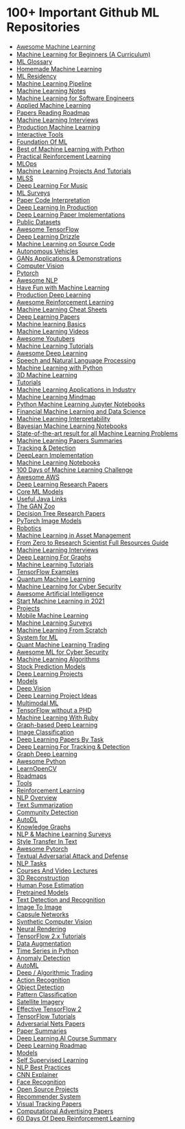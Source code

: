 # 100+ Important Github ML Repositories


<ul>
<li style="text-align: left;"><span style="font-family: Open Sans;"><a href="https://github.com/josephmisiti/awesome-machine-learning">Awesome Machine Learning</a></span></li>
<li style="text-align: left;"><a href="https://github.com/microsoft/ML-For-Beginners">Machine Learning for Beginners (A Curriculum)</a></li>
<li style="text-align: left;"><a href="https://github.com/bfortuner/ml-glossary" target="">ML Glossary</a></li>
<li style="text-align: left;">
<a href="https://github.com/trekhleb/homemade-machine-learning" target="">Homemade Machine Learning</a>
</li>
<li style="text-align: left;">
<a href="https://github.com/dangkhoasdc/awesome-ai-residency" target="">ML Residency</a>
</li>
<li style="text-align: left;">
<a href="https://github.com/Spandan-Madan/DeepLearningProject" target="">Machine Learning Pipeline</a>
</li>
<li style="text-align: left;">
<a href="https://github.com/roboticcam/machine-learning-notes" target="">Machine Learning Notes</a>
</li>
<li style="text-align: left;">
<a href="https://github.com/ZuzooVn/machine-learning-for-software-engineers">Machine Learning for Software Engineers</a>
</li>
<li style="text-align: left;">
<a href="https://github.com/eugeneyan/applied-ml">Applied Machine Learning</a>&nbsp;
</li>
<li style="text-align: left;">
<a href="https://github.com/floodsung/Deep-Learning-Papers-Reading-Roadmap" target="">Papers Reading Roadmap</a>
</li>
<li style="text-align: left;">
<a href="https://github.com/khangich/machine-learning-interview" target="_blank">Machine Learning Interviews</a>
</li>
<li style="text-align: left;">
<a href="https://github.com/EthicalML/awesome-production-machine-learning" target="_blank">Production Machine Learning</a>
</li>
<li style="text-align: left;">
<a href="https://github.com/Machine-Learning-Tokyo/Interactive_Tools" target="_blank">Interactive Tools</a>
</li>
<li style="text-align: left;">
<a href="https://github.com/GokuMohandas/MadeWithML" target="_blank">Foundation Of ML</a>
</li>
<li style="text-align: left;">
<a href="https://github.com/ml-tooling/best-of-ml-python" target="">Best of Machine Learning with Python</a>
</li>
<li style="text-align: left;">
<a href="https://github.com/yandexdataschool/Practical_RL" target="">Practical Reinforcement Learning</a>
</li>
<li style="text-align: left;">
<a href="https://github.com/visenger/awesome-mlops" target="_blank">MLOps</a>
</li>
<li style="text-align: left;">
<a href="https://github.com/aladdinpersson/Machine-Learning-Collection" target="_blank">Machine Learning Projects And Tutorials</a>
</li>
<li style="text-align: left;">
<a href="https://github.com/sshkhr/awesome-mlss" target="_blank">MLSS</a>
</li>
<li style="text-align: left;">
<a href="https://github.com/ybayle/awesome-deep-learning-music" target="_blank">Deep Learning For Music</a>
</li>
<li style="text-align: left;">
<a href="https://github.com/eugeneyan/ml-surveys" target="_blank">ML Surveys</a>
</li>
<li style="text-align: left;">
<a href="https://github.com/extreme-assistant/CVPR2021-Paper-Code-Interpretation" target="_blank">Paper Code Interpretation</a>
</li>
<li style="text-align: left;">
<a href="https://github.com/ahkarami/Deep-Learning-in-Production" target="_blank">Deep Learning In Production</a>
</li>
<li style="text-align: left;">
<a href="https://github.com/labmlai/annotated_deep_learning_paper_implementations" target="_blank">Deep Learning Paper Implementations</a>
</li>
<li style="text-align: left;">
<a href="https://github.com/awesomedata/awesome-public-datasets" target="_blank">Public Datasets</a>
</li>
<li style="text-align: left;">
<a href="https://github.com/jtoy/awesome-tensorflow">Awesome TensorFlow</a>
</li>
<li style="text-align: left;">
<a href="https://github.com/kmario23/deep-learning-drizzle" target="_blank">Deep Learning Drizzle</a>
</li>
<li style="text-align: left;">
<a href="https://github.com/src-d/awesome-machine-learning-on-source-code" target="_blank">Machine Learning on Source Code</a>
</li>
<li style="text-align: left;">
<a href="https://github.com/manfreddiaz/awesome-autonomous-vehicles" target="_blank">Autonomous Vehicles</a>
</li>
<li style="text-align: left;">
<a href="https://github.com/nashory/gans-awesome-applications" target="_blank">GANs Applications &amp; Demonstrations</a>
</li>
<li style="text-align: left;">
<a href="https://github.com/jbhuang0604/awesome-computer-vision" target="_blank">Computer Vision</a>
</li>
<li style="text-align: left;">
<a href="https://github.com/ritchieng/the-incredible-pytorch" target="_blank">Pytorch</a>
</li>
<li style="text-align: left;">
<a href="https://github.com/keon/awesome-nlp" target="_blank">Awesome NLP</a>
</li>
<li style="text-align: left;">
<a href="https://github.com/humphd/have-fun-with-machine-learning" target="_blank">Have Fun with Machine Learning</a>
</li>
<li style="text-align: left;">
<a href="https://github.com/alirezadir/Production-Level-Deep-Learning" target="_blank">Production Deep Learning</a>

</li>
<li style="text-align: left;">
<a href="https://github.com/aikorea/awesome-rl/" target="_blank">Awesome Reinforcement Learning</a>
</li>
<li style="text-align: left;">
<a href="https://github.com/afshinea/stanford-cs-229-machine-learning" target="_blank">Machine Learning Cheat Sheets</a>
</li>
<li style="text-align: left;">
<a href="https://github.com/terryum/awesome-deep-learning-papers" target="_blank">Deep Learning Papers</a>
</li>
<li style="text-align: left;">
<a href="https://github.com/zotroneneis/machine_learning_basics" target="_blank">Machine learning Basics</a>
</li>
<li style="text-align: left;">
<a href="https://github.com/dustinvtran/ml-videos" target="_blank">Machine Learning Videos</a>
</li>
<li style="text-align: left;">
<a href="https://github.com/JoseDeFreitas/awesome-youtubers#machine-learning">Awesome Youtubers</a>&nbsp;&nbsp;
</li>
<li style="text-align: left;">
<a href="https://github.com/ujjwalkarn/Machine-Learning-Tutorials">Machine Learning Tutorials</a>&nbsp;
</li>
<li style="text-align: left;">
<a href="https://github.com/ChristosChristofidis/awesome-deep-learning">Awesome Deep Learning</a>&nbsp;
</li>
<li style="text-align: left;">
<a href="https://github.com/edobashira/speech-language-processing" target="_blank">Speech and Natural Language Processing</a>&nbsp;
</li>
<li style="text-align: left;">
<a href="https://github.com/susanli2016/Machine-Learning-with-Python" target="_blank">Machine Learning with Python</a>&nbsp;
</li>
<li style="text-align: left;">
<a href="https://github.com/timzhang642/3D-Machine-Learning" target="_blank">3D Machine Learning</a>&nbsp;
</li>
<li style="text-align: left;">
<a href="https://github.com/TarrySingh/Artificial-Intelligence-Deep-Learning-Machine-Learning-Tutorials" target="_blank">Tutorials</a>&nbsp;
</li>
<li style="text-align: left;">
<a href="https://github.com/firmai/industry-machine-learning" target="_blank">Machine Learning Applications in Industry</a>
</li>
<li style="text-align: left;">
<a href="https://github.com/dformoso/machine-learning-mindmap" target="_blank">Machine Learning Mindmap</a>&nbsp;
</li>
<li style="text-align: left;">
<a href="https://github.com/tirthajyoti/Machine-Learning-with-Python" target="_blank">Python Machine Learning Jupyter Notebooks</a>&nbsp;
</li>
<li style="text-align: left;">
<a href="https://github.com/firmai/financial-machine-learning" target="_blank">Financial Machine Learning and Data Science</a>
</li>
<li style="text-align: left;">
<a href="https://github.com/jphall663/awesome-machine-learning-interpretability" target="_blank">Machine Learning Interpretability</a>&nbsp;
</li>
<li style="text-align: left;">
<a href="https://github.com/krasserm/bayesian-machine-learning" target="_blank">Bayesian Machine Learning Notebooks</a>&nbsp;
</li>
<li style="text-align: left;">
<a href="https://github.com/RedditSota/state-of-the-art-result-for-machine-learning-problems" target="_blank">State-of-the-art result for all Machine Learning Problems</a>&nbsp; </li>
<li><a href="https://github.com/aleju/papers" target="_blank">Machine Learning Papers Summaries</a>&nbsp;</li>
<li><a href="https://github.com/abhineet123/Deep-Learning-for-Tracking-and-Detection" target="_blank">Tracking &amp; Detection</a>&nbsp;</li>
<li><a href="https://github.com/GauravBh1010tt/DeepLearn" target="_blank">DeepLearn Implementation</a>&nbsp;</li>
<li><a href="https://github.com/ageron/handson-ml" target="_blank">Machine Learning Notebooks</a></li>
<li><a href="https://github.com/Avik-Jain/100-Days-Of-ML-Code" target="_blank">100 Days of Machine Learning Challenge</a></li>
<li><a href="https://github.com/donnemartin/awesome-aws" target="_blank">Awesome AWS</a>&nbsp;</li>
<li><a href="https://github.com/endymecy/awesome-deeplearning-resources" target="_blank">Deep Learning Research Papers</a>&nbsp;</li>
<li><a href="https://github.com/likedan/Awesome-CoreML-Models" target="_blank">Core ML Models</a>&nbsp;</li>
<li><a href="https://github.com/Vedenin/useful-java-links#ii-databases-search-engines-big-data-and-machine-learning" target="_blank">Useful Java Links</a></li>
<li><a href="https://github.com/hindupuravinash/the-gan-zoo" target="_blank">The GAN Zoo</a></li>
<li><a href="https://github.com/benedekrozemberczki/awesome-decision-tree-papers" target="_blank">Decision Tree Research Papers</a></li>
<li><a href="https://github.com/rwightman/pytorch-image-models" target="_blank">PyTorch Image Models</a></li>
<li><a href="https://github.com/jslee02/awesome-robotics-libraries" target="_blank">Robotics</a></li>
<li><a href="https://github.com/firmai/machine-learning-asset-management" target="_blank">Machine Learning in Asset Management</a></li>
<li><a href="https://github.com/ahmedbahaaeldin/From-0-to-Research-Scientist-resources-guide" target="_blank">From Zero to Research Scientist Full Resources Guide</a></li>
<li><a href="https://github.com/alirezadir/machine-learning-interview-enlightener/blob/main/README.md" target="_blank">Machine Learning Interviews</a>&nbsp;</li>
<li><a href="https://github.com/DeepGraphLearning/LiteratureDL4Graph" target="_blank">Deep Learning For Graphs</a>&nbsp;</li>
<li><a href="https://github.com/ethen8181/machine-learning" target="_blank">Machine Learning Tutorials</a></li>
<li><a href="https://github.com/ethen8181/machine-learning" target="_blank">TensorFlow Examples</a></li>
<li><a href="https://github.com/ethen8181/machine-learning" target="_blank">Quantum Machine Learning</a></li>
<li><a href="https://github.com/wtsxDev/Machine-Learning-for-Cyber-Security" target="_blank">Machine Learning for Cyber Security</a>&nbsp;</li>
<li><a href="https://github.com/owainlewis/awesome-artificial-intelligence" target="_blank">Awesome Artificial Intelligence</a></li>
<li><a href="https://github.com/louisfb01/start-machine-learning" target="_blank">Start Machine Learning in 2021</a></li>
<li><a href="https://github.com/ashishpatel26/500-AI-Machine-learning-Deep-learning-Computer-vision-NLP-Projects-with-code" target="_blank">Projects</a>&nbsp;</li>
<li><a href="https://github.com/fritzlabs/Awesome-Mobile-Machine-Learning" target="_blank">Mobile Machine Learning</a>&nbsp;</li>
<li><a href="https://github.com/metrofun/machine-learning-surveys" target="_blank">Machine Learning Surveys</a>&nbsp;</li>
<li><a href="https://github.com/eriklindernoren/ML-From-Scratch" target="_blank">Machine Learning From Scratch</a>&nbsp;</li>
<li><a href="https://github.com/HuaizhengZhang/Awesome-System-for-Machine-Learning" target="_blank">System for ML</a></li>
<li><a href="https://github.com/grananqvist/Awesome-Quant-Machine-Learning-Trading" target="_blank">Quant Machine Learning Trading</a></li>
<li><a href="https://github.com/jivoi/awesome-ml-for-cybersecurity" target="_blank">Awesome ML for Cyber Security</a>&nbsp;</li>
<li><a href="https://github.com/rushter/MLAlgorithms" target="_blank">Machine Learning Algorithms</a>&nbsp;</li>
<li><a href="https://github.com/huseinzol05/Stock-Prediction-Models" target="_blank">Stock Prediction Models</a></li>
<li><a href="https://github.com/lukas/ml-class" target="_blank">Deep Learning Projects</a>&nbsp;</li>
<li><a href="https://github.com/huseinzol05/NLP-Models-Tensorflow" target="_blank">Models</a></li>
<li><a href="https://github.com/kjw0612/awesome-deep-vision" target="_blank">Deep Vision</a>&nbsp;</li>
<li><a href="https://github.com/NirantK/awesome-project-ideas" target="_blank">Deep Learning Project Ideas</a>&nbsp;</li>
<li><a href="https://github.com/pliang279/awesome-multimodal-ml" target="_blank">Multimodal ML</a>&nbsp;</li>
<li><a href="https://github.com/GoogleCloudPlatform/tensorflow-without-a-phd" target="_blank">TensorFlow without a PHD</a>&nbsp;</li>
<li><a href="https://github.com/arbox/machine-learning-with-ruby" target="_blank">Machine Learning With Ruby</a></li>
<li><a href="https://github.com/naganandy/graph-based-deep-learning-literature" target="_blank">Graph-based Deep Learning</a></li>
<li><a href="https://github.com/weiaicunzai/awesome-image-classification" target="_blank">Image Classification</a></li>
<li><a href="https://github.com/sbrugman/deep-learning-papers" target="_blank">Deep Learning Papers By Task</a></li>
<li><a href="https://github.com/abhineet123/Deep-Learning-for-Tracking-and-Detection" target="_blank">Deep Learning For Tracking &amp; Detection</a></li>
<li><a href="https://github.com/DeepGraphLearning/LiteratureDL4Graph" target="_blank">Graph Deep Learning</a></li>
<li><a href="https://github.com/vinta/awesome-python" target="_blank">Awesome Python</a></li>
<li><a href="https://github.com/spmallick/learnopencv" target="_blank">LearnOpenCV</a></li>
<li><a href="https://github.com/AMAI-GmbH/AI-Expert-Roadmap" target="_blank">Roadmaps</a></li>
<li><a href="https://github.com/heartexlabs/awesome-data-labeling" target="_blank">Tools</a></li>
<li><a href="https://github.com/MorvanZhou/Reinforcement-learning-with-tensorflow" target="_blank">Reinforcement Learning</a></li>
<li><a href="https://github.com/omarsar/nlp_overview">NLP Overview</a></li>
<li><a href="https://github.com/mathsyouth/awesome-text-summarization" target="_blank">Text Summarization</a></li>
<li><a href="https://github.com/benedekrozemberczki/awesome-community-detection" target="_blank">Community Detection</a></li>
  
<li><a href="https://github.com/D-X-Y/Awesome-AutoDL" target="_blank">AutoDL</a></li>
<li><a href="https://github.com/shaoxiongji/knowledge-graphs" target="_blank">Knowledge Graphs</a></li>
<li><a href="https://github.com/NiuTrans/ABigSurvey" target="_blank">NLP &amp; Machine Learning Surveys</a></li>
<li><a href="https://github.com/fuzhenxin/Style-Transfer-in-Text" target="_blank">Style Transfer In Text</a></li>
<li><a href="https://github.com/bharathgs/Awesome-pytorch-list" target="_blank">Awesome Pytorch</a></li>
<li><a href="https://github.com/thunlp/TAADpapers" target="_blank">Textual Adversarial Attack and Defense</a></li>
<li><a href="https://github.com/Kyubyong/nlp_tasks" target="_blank">NLP Tasks</a></li>
<li><a href="https://github.com/Developer-Y/cs-video-courses#artificial-intelligence" target="_blank">Courses And Video Lectures</a></li>
<li><a href="https://github.com/openMVG/awesome_3DReconstruction_list" target="_blank">3D Reconstruction</a></li>
<li><a href="https://github.com/xinghaochen/awesome-hand-pose-estimation" target="_blank">Human Pose Estimation</a></li>
<li><a href="https://github.com/balavenkatesh3322/CV-pretrained-model" target="_blank">Pretrained Models</a></li>
<li><a href="https://github.com/hwalsuklee/awesome-deep-text-detection-recognition" target="_blank">Text Detection and Recognition</a></li>
<li><a href="https://github.com/lzhbrian/image-to-image-papers" target="_blank">Image To Image</a></li>
<li><a href="https://github.com/sekwiatkowski/awesome-capsule-networks" target="_blank">Capsule Networks</a></li>
<li><a href="https://github.com/unrealcv/synthetic-computer-vision" target="_blank">Synthetic Computer Vision</a></li>
<li><a href="https://github.com/weihaox/awesome-neural-rendering" target="_blank">Neural Rendering</a></li>
<li><a href="https://github.com/dragen1860/TensorFlow-2.x-Tutorials" target="_blank">TensorFlow 2.x Tutorials</a>&nbsp;</li>
<li><a href="https://github.com/AgaMiko/data-augmentation-review" target="_blank">Data Augmentation</a></li>
<li><a href="https://github.com/MaxBenChrist/awesome_time_series_in_python" target="_blank">Time Series in Python</a></li>
<li><a href="https://github.com/hoya012/awesome-anomaly-detection" target="_blank">Anomaly Detection</a></li>
<li><a href="https://github.com/hibayesian/awesome-automl-papers" target="_blank">AutoML</a></li>
<li><a href="https://github.com/cbailes/awesome-deep-trading" target="_blank">Deep / Algorithmic Trading</a></li>
<li><a href="https://github.com/jinwchoi/awesome-action-recognition" target="_blank">Action Recognition</a>&nbsp;</li>
<li><a href="https://github.com/amusi/awesome-object-detection" target="_blank">Object Detection</a></li>
<li><a href="https://github.com/rasbt/pattern_classification" target="_blank">Pattern Classification</a></li>
<li><a href="https://github.com/robmarkcole/satellite-image-deep-learning" target="_blank">Satellite Imagery</a>&nbsp;</li>
<li><a href="https://github.com/vahidk/EffectiveTensorflow" target="_blank">Effective TensorFlow 2</a>&nbsp;</li>
<li><a href="https://github.com/Hvass-Labs/TensorFlow-Tutorials" target="_blank">TensorFlow Tutorials</a>&nbsp;</li>
<li><a href="https://github.com/zhangqianhui/AdversarialNetsPapers" target="_blank">Adversarial Nets Papers</a></li>
<li><a href="https://github.com/dair-ai/nlp_paper_summaries" target="_blank">Paper Summaries</a></li>
<li><a href="https://github.com/mbadry1/DeepLearning.ai-Summary" target="_blank">Deep Learning.AI Course Summary</a>&nbsp;</li>
<li><a href="https://github.com/instillai/deep-learning-roadmap" target="_blank">Deep Learning Roadmap</a>&nbsp;</li>
<li><a href="https://github.com/onnx/models" target="_blank">Models</a>&nbsp;</li>
<li><a href="https://github.com/jason718/awesome-self-supervised-learning" target="_blank">Self Supervised Learning</a>&nbsp;</li>
<li><a href="https://github.com/microsoft/nlp-recipes" target="_blank">NLP Best Practices</a></li>
<li><a href="https://github.com/poloclub/cnn-explainer" target="_blank">CNN Explainer</a></li>
<li><a href="https://github.com/ChanChiChoi/awesome-Face_Recognition" target="_blank">Face Recognition</a></li>
<li><a href="https://github.com/aymericdamien/TopDeepLearning" target="_blank">Open Source Projects</a></li>
<li><a href="https://github.com/hongleizhang/RSPapers" target="_blank">Recommender System</a>&nbsp;</li>
<li><a href="https://github.com/foolwood/benchmark_results" target="_blank">Visual Tracking Papers</a>&nbsp;</li>
<li><a href="https://github.com/wzhe06/Ad-papers" target="_blank">Computational Advertising Papers</a></li>
<li><a href="https://github.com/andri27-ts/Reinforcement-Learning" target="_blank">60 Days Of Deep Reinforcement Learning</a></li>  
  
  
  
</ul>  
